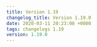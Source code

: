 ```yaml
---
title: Version 1.19
changelog_title: Version 1.19.0
date: 2020-03-11 20:23:08 +0000
tags: changelogs 1.19
version: 1.19.0
---
```

<script src="https://gist.github.com/spinnaker-release/dbc44ac411d5076002b5db7c64b8c63e.js"/>